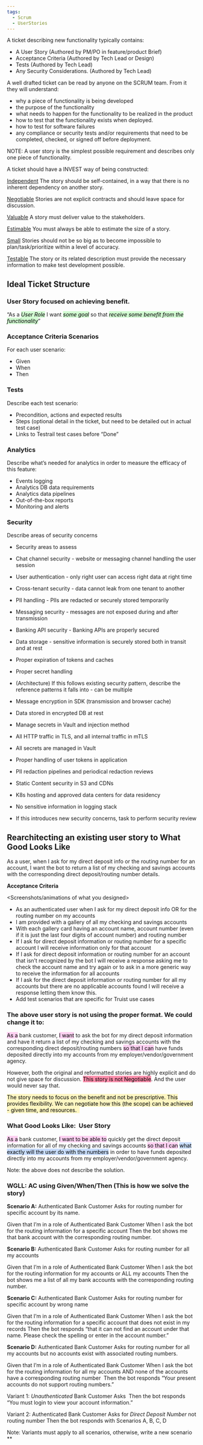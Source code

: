 ```yaml
---
tags:
  - Scrum
  - UserStories
---
```

A ticket describing new functionality typically contains:

-   A User Story (Authored by PM/PO in feature/product Brief)
-   Acceptance Criteria (Authored by Tech Lead or Design)
-   Tests (Authored by Tech Lead)
-   Any Security Considerations. (Authored by Tech Lead)


A well drafted ticket can be read by anyone on the SCRUM team. From it they will understand: 

-   why a piece of functionality is being developed
-   the purpose of the functionality    
-   what needs to happen for the functionality to be realized in the product    
-   how to test that the functionality exists when deployed.    
-   how to test for software failures
-   any compliance or security tests and/or requirements that need to be completed, checked, or signed off before deployment.
  

NOTE: A user story is the simplest possible requirement and describes only one piece of functionality.

A ticket should have a INVEST way of being constructed:

[Independent](https://en.wikipedia.org/wiki/INVEST_(mnemonic)#Independent)
The story should be self-contained, in a way that there is no inherent dependency on another story.

[Negotiable](https://en.wikipedia.org/wiki/INVEST_(mnemonic)#Negotiable)
Stories are not explicit contracts and should leave space for discussion.

[Valuable](https://en.wikipedia.org/wiki/INVEST_(mnemonic)#Valuable)
A story must deliver value to the stakeholders.

[Estimable](https://en.wikipedia.org/wiki/INVEST_(mnemonic)#Estimable)
You must always be able to estimate the size of a story.

[Small](https://en.wikipedia.org/wiki/INVEST_(mnemonic)#Small)
Stories should not be so big as to become impossible to plan/task/prioritize within a level of accuracy.

[Testable](https://en.wikipedia.org/wiki/INVEST_(mnemonic)#Testable)
The story or its related description must provide the necessary information to make test development possible.

## Ideal Ticket Structure

### User Story focused on achieving benefit.

“As a <mark style="background: #BBFABBA6;">_User Role_</mark>  I want <mark style="background: #BBFABBA6;">_some goal_</mark> so that <mark style="background: #BBFABBA6;">_receive some benefit from the functionality_</mark>”

### Acceptance Criteria Scenarios

For each user scenario:

-   Given    
-   When
-   Then
   
### Tests

Describe each test scenario:
-   Precondition, actions and expected results 
-   Steps (optional detail in the ticket, but need to be detailed out in actual test case)
-   Links to Testrail test cases before “Done”

### Analytics
Describe what’s needed for analytics in order to measure the efficacy of this feature:

-   Events logging
-   Analytics DB data requirements
-   Analytics data pipelines
-   Out-of-the-box reports
-   Monitoring and alerts

### Security
Describe areas of security concerns

-   Security areas to assess
-   Chat channel security - website or messaging channel handling the user session
-   User authentication - only right user can access right data at right time
-   Cross-tenant security - data cannot leak from one tenant to another
-   PII handling - PIIs are redacted or securely stored temporarily
-   Messaging security - messages are not exposed during and after transmission
-   Banking API security - Banking APIs are properly secured
-   Data storage - sensitive information is securely stored both in transit and at rest
-   Proper expiration of tokens and caches
-   Proper secret handling 

-   (Architecture) If this follows existing security pattern, describe the reference patterns it falls into - can be multiple

-   Message encryption in SDK (transmission and browser cache)
-   Data stored in encrypted DB at rest
-   Manage secrets in Vault and injection method  
-   All HTTP traffic in TLS, and all internal traffic in mTLS
-   All secrets are managed in Vault
-   Proper handling of user tokens in application
-   PII redaction pipelines and periodical redaction reviews
-   Static Content security in S3 and CDNs
-   K8s hosting and approved data centers for data residency
-   No sensitive information in logging stack

-   If this introduces new security concerns, task to perform security review

  
## Rearchitecting an existing user story to What Good Looks Like

As a user, when I ask for my direct deposit info or the routing number for an account, I want the bot to return a list of my checking and savings accounts with the corresponding direct deposit/routing number details.

  
**Acceptance Criteria**

<Screenshots/animations of what you designed> 

-   As an authenticated user when I ask for my direct deposit info OR for the routing number on my accounts 
-   I am provided with a gallery of all my checking and savings accounts
-   With each gallery card having an account name, account number (even if it is just the last four digits of account number) and routing number
-   If I ask for direct deposit information or routing number for a specific account I will receive information only for that account
-   If I ask for direct deposit information or routing number for an account that isn’t recognized by the bot I will receive a response asking me to check the account name and try again or to ask in a more generic way to receive the information for all accounts
-   If I ask for the direct deposit information or routing number for all my accounts but there are no applicable accounts found I will receive a response letting them know this.
-   Add test scenarios that are specific for Truist use cases

### The above user story is not using the proper format. We could change it to:

<mark style="background: #FFB8EBA6;">As a</mark> bank customer, <mark style="background: #FFB8EBA6;">I want</mark> to ask the bot for my direct deposit information and have it return a list of my checking and savings accounts with the corresponding direct deposit/routing numbers <mark style="background: #FFB8EBA6;">so that I can</mark> have funds deposited directly into my accounts from my employer/vendor/government agency.

However, both the original and reformatted stories are highly explicit and do not give space for discussion. <mark style="background: #FF5582A6;">This story is not Negotiable</mark>. And the user would never say that. 

<mark style="background: #FFF3A3A6;">The story needs to focus on the benefit and not be prescriptive. This provides flexibility. We can negotiate how this (the scope) can be achieved - given time, and resources.  </mark>

### What Good Looks Like:  User Story

<mark style="background: #FFB8EBA6;">As a</mark> bank customer, <mark style="background: #FFB8EBA6;">I want to be able to</mark> quickly get the direct deposit information for all of my checking and savings accounts <mark style="background: #FFB8EBA6;">so that I can</mark> <mark style="background: #ADCCFFA6;">what exactly will the user do with the numbers</mark> in order to have funds deposited directly into my accounts from my employer/vendor/government agency.

Note: the above does not describe the solution.

### WGLL: AC using Given/When/Then (This is how we solve the story)

**Scenario A:** Authenticated Bank Customer Asks for routing number for specific account by its name.  

Given that I’m in a role of Authenticated Bank Customer
When I ask the bot for the routing information for a specific account
Then the bot shows me that bank account with the corresponding routing number.

**Scenario B:** Authenticated Bank Customer Asks for routing number for all my accounts

Given that I’m in a role of Authenticated Bank Customer
When I ask the bot for the routing information for my accounts or ALL my accounts
Then the bot shows me a list of all my bank accounts with the corresponding routing number.  

**Scenario C:** Authenticated Bank Customer Asks for routing number for specific account by wrong name

Given that I’m in a role of Authenticated Bank Customer
When I ask the bot for the routing information for a specific account that does not exist in my records
Then the bot responds “that it can not find an account under that name. Please check the spelling or enter in the account number.”

**Scenario D:** Authenticated Bank Customer Asks for routing number for all my accounts but no accounts exist with associated routing numbers.

Given that I’m in a role of Authenticated Bank Customer
When I ask the bot for the routing information for all my accounts AND none of the accounts have a corresponding routing number 
Then the bot responds “Your present accounts do not support routing numbers.”

Variant 1: *Unauthenticated* Bank Customer Asks 
Then the bot responds “You must login to view your account information.”

Variant 2: Authenticated Bank Customer Asks for *Direct Deposit Number* not routing number
Then the bot responds with Scenarios A, B, C, D

Note: Variants must apply to all scenarios, otherwise, write a new scenario  
**